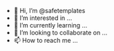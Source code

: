 - 👋 Hi, I’m @safetemplates
- 👀 I’m interested in ...
- 🌱 I’m currently learning ...
- 💞️ I’m looking to collaborate on ...
- 📫 How to reach me ...

<!---
safetemplates/safetemplates is a ✨ special ✨ repository because its `README.md` (this file) appears on your GitHub profile.
You can click the Preview link to take a look at your changes.
--->
